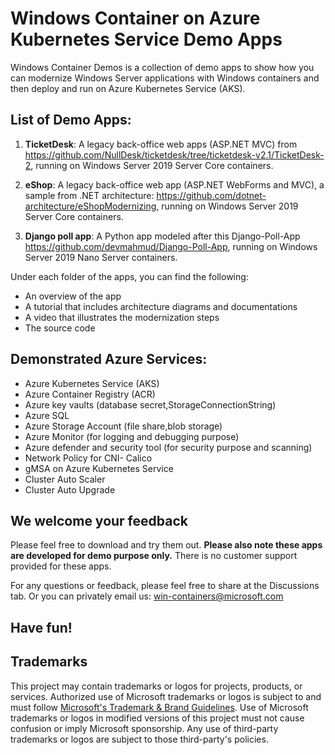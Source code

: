# Windows Container on Azure Kubernetes Service Demo Apps 
Windows Container Demos is a collection of demo apps to show how you can modernize Windows Server applications with Windows containers and then deploy and run on Azure Kubernetes Service (AKS).

## List of Demo Apps:
1. **TicketDesk**: A legacy back-office web apps (ASP.NET MVC) from https://github.com/NullDesk/ticketdesk/tree/ticketdesk-v2.1/TicketDesk-2, running on Windows Server 2019 Server Core containers.

2. **eShop**: A legacy back-office web app (ASP.NET WebForms and MVC), a sample from .NET architecture: https://github.com/dotnet-architecture/eShopModernizing, running on Windows Server 2019 Server Core containers.

3. **Django poll app**: A Python app modeled after this Django-Poll-App https://github.com/devmahmud/Django-Poll-App, running on Windows Server 2019 Nano Server containers.

Under each folder of the apps, you can find the following:
- An overview of the app
- A tutorial that includes architecture diagrams and documentations
- A video that illustrates the modernization steps
- The source code

## Demonstrated Azure Services:
- Azure Kubernetes Service (AKS)
- Azure Container Registry (ACR)
- Azure key vaults (database secret,StorageConnectionString)
- Azure SQL
- Azure Storage Account (file share,blob storage)
- Azure Monitor (for logging and debugging purpose)
- Azure defender and security tool (for security purpose and scanning)
- Network Policy for CNI- Calico
- gMSA on Azure Kubernetes Service
- Cluster Auto Scaler
- Cluster Auto Upgrade


## We welcome your feedback
Please feel free to download and try them out. **Please also note these apps are developed for demo purpose only.** There is no customer support provided for these apps.

For any questions or feedback, please feel free to share at the Discussions tab. Or you can privately email us: win-containers@microsoft.com

## Have fun!



## Trademarks

This project may contain trademarks or logos for projects, products, or services. Authorized use of Microsoft 
trademarks or logos is subject to and must follow 
[Microsoft's Trademark & Brand Guidelines](https://www.microsoft.com/en-us/legal/intellectualproperty/trademarks/usage/general).
Use of Microsoft trademarks or logos in modified versions of this project must not cause confusion or imply Microsoft sponsorship.
Any use of third-party trademarks or logos are subject to those third-party's policies.
